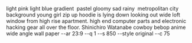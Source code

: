 light pink light blue gradient  pastel gloomy sad rainy  metropolitan city background young girl zip up hoodie is lying down looking out wide loft window from high rise apartment. high end computer parts and electronic hacking gear all over the floor. Shinichiro Watanabe cowboy bebop anime wide angle wall paper --ar 23:9 --q 1 --s 850 --style original --c 75 